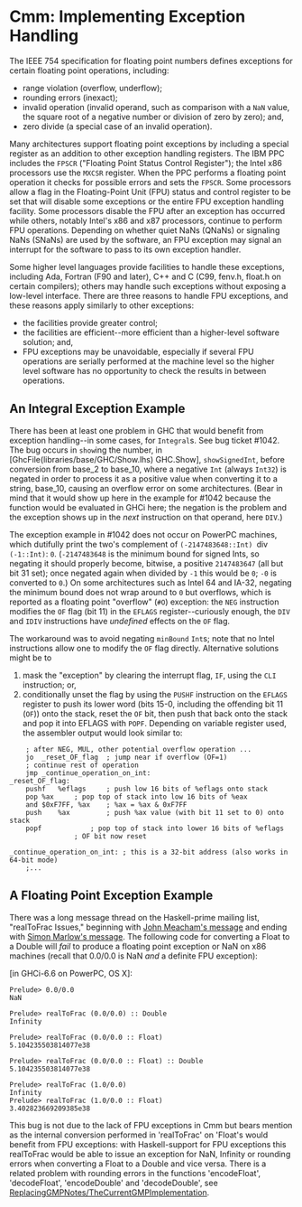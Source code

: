 # Cmm: Implementing Exception Handling

The IEEE 754 specification for floating point numbers defines exceptions for certain floating point operations, including:

- range violation (overflow, underflow);
- rounding errors (inexact);
- invalid operation (invalid operand, such as comparison with a `NaN` value, the square root of a negative number or division of zero by zero); and,
- zero divide (a special case of an invalid operation).

Many architectures support floating point exceptions by including a special register as an addition to other exception handling registers. The IBM PPC includes the `FPSCR` ("Floating Point Status Control Register"); the Intel x86 processors use the `MXCSR` register. When the PPC performs a floating point operation it checks for possible errors and sets the `FPSCR`. Some processors allow a flag in the Floating-Point Unit (FPU) status and control register to be set that will disable some exceptions or the entire FPU exception handling facility. Some processors disable the FPU after an exception has occurred while others, notably Intel's x86 and x87 processors, continue to perform FPU operations. Depending on whether quiet NaNs (QNaNs) or signaling NaNs (SNaNs) are used by the software, an FPU exception may signal an interrupt for the software to pass to its own exception handler.

Some higher level languages provide facilities to handle these exceptions, including Ada, Fortran (F90 and later), C++ and C (C99, fenv.h, float.h on certain compilers); others may handle such exceptions without exposing a low-level interface. There are three reasons to handle FPU exceptions, and these reasons apply similarly to other exceptions:

- the facilities provide greater control;
- the facilities are efficient--more efficient than a higher-level software solution; and,
- FPU exceptions may be unavoidable, especially if several FPU operations are serially performed at the machine level so the higher level software has no opportunity to check the results in between operations.

## An Integral Exception Example

There has been at least one problem in GHC that would benefit from exception handling--in some cases, for `Integral`s. See bug ticket #1042. The bug occurs in `show`ing the number, in \[GhcFile(libraries/base/GHC/Show.lhs) GHC.Show\], `showSignedInt`, before conversion from base_2 to base_10, where a negative `Int` (always `Int32`) is negated in order to process it as a positive value when converting it to a string, base_10, causing an overflow error on some architectures. (Bear in mind that it would show up here in the example for #1042 because the function would be evaluated in GHCi here; the negation is the problem and the exception shows up in the _next_ instruction on that operand, here `DIV`.)

The exception example in #1042 does not occur on PowerPC machines, which dutifully print the two's complement of `(-2147483648::Int) `div` (-1::Int)`: `0`. (`-2147483648` is the minimum bound for signed Ints, so negating it should properly become, bitwise, a positive `2147483647` (all but bit 31 set); once negated again when divided by `-1` this would be `0`; `-0` is converted to `0`.) On some architectures such as Intel 64 and IA-32, negating the minimum bound does not wrap around to `0` but overflows, which is reported as a floating point "overflow" (`#O`) exception: the `NEG` instruction modifies the `OF` flag (bit 11) in the `EFLAGS` register--curiously enough, the `DIV` and `IDIV` instructions have _undefined_ effects on the `OF` flag.

The workaround was to avoid negating `minBound` `Int`s; note that no Intel instructions allow one to modify the `OF` flag directly. Alternative solutions might be to

1. mask the "exception" by clearing the interrupt flag, `IF`, using the `CLI` instruction; or,
2. conditionally unset the flag by using the `PUSHF` instruction on the `EFLAGS` register to push its lower word (bits 15-0, including the offending bit 11 (`OF`)) onto the stack, reset the `OF` bit, then push that back onto the stack and pop it into EFLAGS with `POPF`. Depending on variable register used, the assembler output would look similar to:

```plaintext
	; after NEG, MUL, other potential overflow operation ...
	jo	_reset_OF_flag	; jump near if overflow (OF=1)
	; continue rest of operation
	jmp	_continue_operation_on_int:
_reset_OF_flag:
	pushf	%eflags		; push low 16 bits of %eflags onto stack
	pop	%ax		; pop top of stack into low 16 bits of %eax
	and	$0xF7FF, %ax	; %ax = %ax & 0xF7FF
	push	%ax 		; push %ax value (with bit 11 set to 0) onto stack
	popf			; pop top of stack into lower 16 bits of %eflags
				; OF bit now reset

_continue_operation_on_int:	; this is a 32-bit address (also works in 64-bit mode)
	;...
```

## A Floating Point Exception Example

There was a long message thread on the Haskell-prime mailing list, "realToFrac Issues," beginning with [John Meacham's message](http://www.haskell.org/pipermail/haskell-prime/2006-February/000791.html) and ending with [Simon Marlow's message](http://www.haskell.org/pipermail/haskell-prime/2006-March/000840.html). The following code for converting a Float to a Double will _fail_ to produce a floating point exception or NaN on x86 machines (recall that 0.0/0.0 is NaN _and_ a definite FPU exception):

\[in GHCi-6.6 on PowerPC, OS X\]:

```plaintext
Prelude> 0.0/0.0
NaN

Prelude> realToFrac (0.0/0.0) :: Double
Infinity

Prelude> realToFrac (0.0/0.0 :: Float)
5.104235503814077e38

Prelude> realToFrac (0.0/0.0 :: Float) :: Double
5.104235503814077e38

Prelude> realToFrac (1.0/0.0)
Infinity
Prelude> realToFrac (1.0/0.0 :: Float)
3.402823669209385e38
```

This bug is not due to the lack of FPU exceptions in Cmm but bears mention as the internal conversion performed in 'realToFrac' on 'Float's would benefit from FPU exceptions: with Haskell-support for FPU exceptions this realToFrac would be able to issue an exception for NaN, Infinity or rounding errors when converting a Float to a Double and vice versa. There is a related problem with rounding errors in the functions 'encodeFloat', 'decodeFloat', 'encodeDouble' and 'decodeDouble', see [ReplacingGMPNotes/TheCurrentGMPImplementation](replacing-gmp-notes/the-current-gmp-implementation).